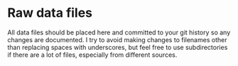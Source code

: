 # Raw data files

All data files should be placed here and committed to your git history so any changes are documented. I try to avoid making changes to filenames other than replacing spaces with underscores, but feel free to use subdirectories if there are a lot of files, especially from different sources.